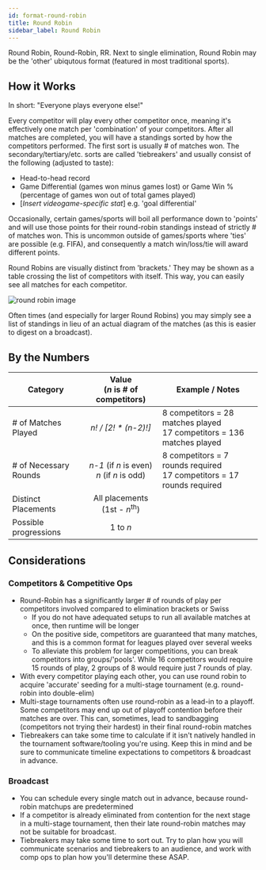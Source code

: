 ```yaml
---
id: format-round-robin
title: Round Robin
sidebar_label: Round Robin
---
```


Round Robin, Round-Robin, RR.
Next to single elimination, Round Robin may be the 'other' ubiqutous format
 (featured in most traditional sports).

## How it Works

In short: "Everyone plays everyone else!"

Every competitor will play every other competitor once, meaning it's effectively one match per 'combination' of your competitors.
After all matches are completed, you will have a standings sorted by how the competitors performed.
The first sort is usually # of matches won.
The secondary/tertiary/etc. sorts are called 'tiebreakers' and usually consist of the following (adjusted to taste):

* Head-to-head record
* Game Differential (games won minus games lost) or Game Win % (percentage of games won out of total games played)
* [*Insert videogame-specific stat*] e.g. 'goal differential'

Occasionally, certain games/sports will boil all performance down to 'points' and will use those points for their round-robin standings instead of strictly # of matches won.
This is uncommon outside of games/sports where 'ties' are possible (e.g. FIFA), and consequently a match win/loss/tie will award different points.

Round Robins are visually distinct from 'brackets.' They may be shown as a table crossing the list of competitors with itself.
This way, you can easily see all matches for each competitor.

![round robin image](https://imgur.com/tjf3iQt.png)

Often times (and especially for larger Round Robins) you may simply see a list of standings in lieu of an actual diagram of the matches (as this is easier to digest on a broadcast).

## By the Numbers

| Category              |      Value <br />(*n* is # of competitors)                |   Example / Notes |
| -------------         | :-----------:             | ----- |
| # of Matches Played   | *n! / [2! \* (n-2)!]*       | 8 competitors = 28 matches played <br />17 competitors = 136 matches played |
| # of Necessary Rounds | *n-1* (if *n* is even) <br />*n* (if *n* is odd)          | 8 competitors = 7 rounds required <br /> 17 competitors = 17 rounds required |
| Distinct Placements   |   All placements <br /> (1st - *n*<sup>th</sup>)       |   |
| Possible progressions | 1 to *n*  |

## Considerations

### Competitors & Competitive Ops

* Round-Robin has a significantly larger # of rounds of play per competitors involved compared to elimination brackets or Swiss
  * If you do not have adequated setups to run all available matches at once, then runtime will be longer
  * On the positive side, competitors are guaranteed that many matches, and this is a common format for leagues played over several weeks
  * To alleviate this problem for larger competitions, you can break competitors into groups/'pools'. While 16 competitors would require 15 rounds of play, 2 groups of 8 would require just 7 rounds of play.
* With every competitor playing each other, you can use round robin to acquire 'accurate' seeding for a multi-stage tournament (e.g. round-robin into double-elim)
* Multi-stage tournaments often use round-robin as a lead-in to a playoff. Some competitors may end up out of playoff contention before their matches are over. This can, sometimes, lead to sandbagging (competitors not trying their hardest) in their final round-robin matches
* Tiebreakers can take some time to calculate if it isn't natively handled in the tournament software/tooling you're using. Keep this in mind and be sure to communicate timeline expectations to competitors & broadcast in advance.

### Broadcast

* You can schedule every single match out in advance, because round-robin matchups are predetermined
* If a competitor is already eliminated from contention for the next stage in a multi-stage tournament, then their late round-robin matches may not be suitable for broadcast.
* Tiebreakers may take some time to sort out. Try to plan how you will communicate scenarios and tiebreakers to an audience, and work with comp ops to plan how you'll determine these ASAP.
